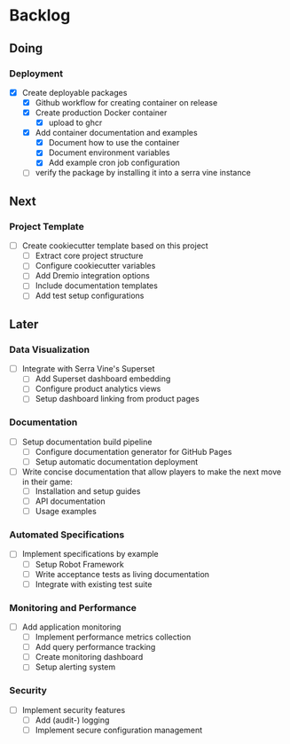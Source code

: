 # Backlog

## Doing

### Deployment

- [x] Create deployable packages
  - [x] Github workflow for creating container on release
  - [x] Create production Docker container
    - [x] upload to ghcr
  - [x] Add container documentation and examples
    - [x] Document how to use the container
    - [x] Document environment variables
    - [x] Add example cron job configuration
  - [ ] verify the package by installing it into a serra vine instance

## Next

### Project Template

- [ ] Create cookiecutter template based on this project
  - [ ] Extract core project structure
  - [ ] Configure cookiecutter variables
  - [ ] Add Dremio integration options
  - [ ] Include documentation templates
  - [ ] Add test setup configurations

## Later

### Data Visualization

- [ ] Integrate with Serra Vine's Superset
  - [ ] Add Superset dashboard embedding
  - [ ] Configure product analytics views
  - [ ] Setup dashboard linking from product pages

### Documentation

- [ ] Setup documentation build pipeline
  - [ ] Configure documentation generator for GitHub Pages
  - [ ] Setup automatic documentation deployment
- [ ] Write concise documentation that allow players to make the next move in their game:
  - [ ] Installation and setup guides
  - [ ] API documentation
  - [ ] Usage examples

### Automated Specifications

- [ ] Implement specifications by example
  - [ ] Setup Robot Framework
  - [ ] Write acceptance tests as living documentation
  - [ ] Integrate with existing test suite

### Monitoring and Performance

- [ ] Add application monitoring
  - [ ] Implement performance metrics collection
  - [ ] Add query performance tracking
  - [ ] Create monitoring dashboard
  - [ ] Setup alerting system

### Security

- [ ] Implement security features
  - [ ] Add (audit-) logging
  - [ ] Implement secure configuration management
